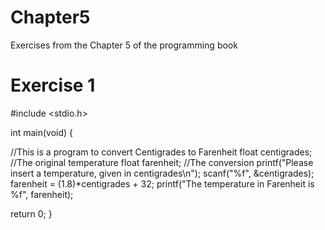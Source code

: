 # Chapter5
Exercises from the Chapter 5 of the programming book

# Exercise 1

#include <stdio.h>

int main(void) {
  
//This is a program to convert Centigrades to Farenheit
  float centigrades; //The original temperature
  float farenheit; //The conversion
  printf("Please insert a temperature, given in centigrades\n");
  scanf("%f", &centigrades);
  farenheit = (1.8)*centigrades + 32;
  printf("The temperature in Farenheit is %f", farenheit);

  return 0;
}
